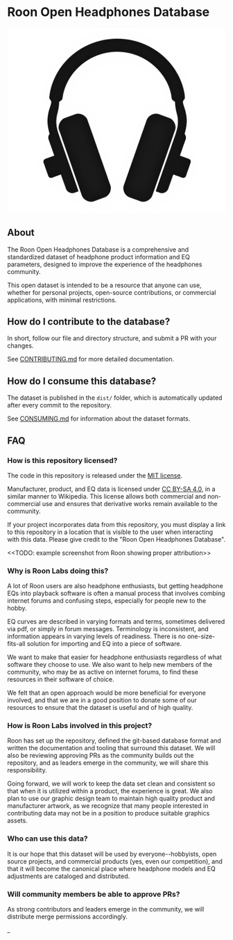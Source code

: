 # Roon Open Headphones Database

<img src="logo.png" alt="My Logo" width="512" />

## About

The Roon Open Headphones Database is a comprehensive and standardized dataset
of headphone product information and EQ parameters, designed to improve the
experience of the headphones community.

This open dataset is intended to be a resource that anyone can use, whether for
personal projects, open-source contributions, or commercial applications, with
minimal restrictions.

## How do I contribute to the database?

In short, follow our file and directory structure, and submit a PR with your changes.

See [CONTRIBUTING.md](docs/CONTRIBUTING.md) for more detailed documentation.

## How do I consume this database?

The dataset is published in the `dist/` folder, which is automatically updated after
every commit to the repository.

See [CONSUMING.md](docs/CONSUMING.md) for information about the dataset formats.

## FAQ

### How is this repository licensed?

The code in this repository is released under the [MIT license](https://opensource.org/license/mit).

Manufacturer, product, and EQ data is licensed under [CC BY-SA 4.0](https://creativecommons.org/licenses/by-sa/4.0/legalcode.en), in a similar
manner to Wikipedia. This license allows both commercial and non-commercial use and
ensures that derivative works remain available to the community.

If your project incorporates data from this repository, you must display a link
to this repository in a location that is visible to the user when interacting
with this data. Please give credit to the "Roon Open Headphones Database".

<<TODO: example screenshot from Roon showing proper attribution>>

### Why is Roon Labs doing this?

A lot of Roon users are also headphone enthusiasts, but getting headphone EQs
into playback software is often a manual process that involves combing internet
forums and confusing steps, especially for people new to the hobby.

EQ curves are described in varying formats and terms, sometimes delivered via pdf,
or simply in forum messages. Terminology is inconsistent, and information appears
in varying levels of readiness. There is no one-size-fits-all solution for importing
and EQ into a piece of software.

We want to make that easier for headphone enthusiasts regardless of what software
they choose to use. We also want to help new members of the community, who may
be as active on internet forums, to find these resources in their software of choice.

We felt that an open approach would be more beneficial for everyone involved, and that
we are in a good position to donate some of our resources to ensure that the dataset
is useful and of high quality.

### How is Roon Labs involved in this project?

Roon has set up the repository, defined the git-based database format and written the
documentation and tooling that surround this dataset. We will also be reviewing approving
PRs as the community builds out the repository, and as leaders emerge in the community,
we will share this responsibility.

Going forward, we will work to keep the data set clean and consistent so that when it
is utilized within a product, the experience is great. We also plan to use our graphic
design team to maintain high quality product and manufacturer artwork, as we recognize that
many people interested in contributing data may not be in a position to produce
suitable graphics assets.

### Who can use this data?

It is our hope that this dataset will be used by everyone--hobbyists, open source
projects, and commercial products (yes, even our competition), and that it will become
the canonical place where headphone models and EQ adjustments are cataloged and distributed.

### Will community members be able to approve PRs?

As strong contributors and leaders emerge in the community, we will distribute merge
permissions accordingly.

_
